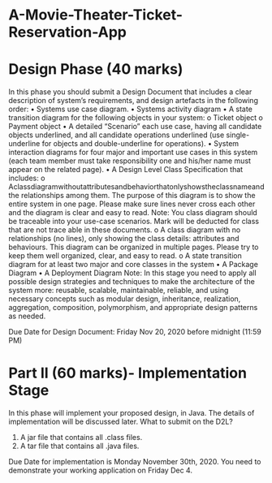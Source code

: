 # A-Movie-Theater-Ticket-Reservation-App

# Design Phase (40 marks)

In this phase you should submit a Design Document that includes a clear description of system’s requirements, and design artefacts in the following order:
• Systems use case diagram.
• Systems activity diagram
• A state transition diagram for the following objects in your system:
o Ticket object
o Payment object
• A detailed “Scenario” each use case, having all candidate objects underlined, and all
candidate operations underlined (use single-underline for objects and double-underline for
operations).
• System interaction diagrams for four major and important use cases in this system (each
team member must take responsibility one and his/her name must appear on the related
page).
• A Design Level Class Specification that includes:
o Aclassdiagramwithoutattributesandbehaviorthatonlyshowstheclassnameand the relationships among them. The purpose of this diagram is to show the entire system in one page. Please make sure lines never cross each other and the diagram is clear and easy to read.
Note: You class diagram should be traceable into your use-case scenarios. Mark
will be deducted for class that are not trace able in these documents.
o A class diagram with no relationships (no lines), only showing the class details: attributes and behaviours. This diagram can be organized in multiple pages. Please
try to keep them well organized, clear, and easy to read.
o A state transition diagram for at least two major and core classes in the system
• A Package Diagram
• A Deployment Diagram
Note: In this stage you need to apply all possible design strategies and techniques to make the architecture of the system more: reusable, scalable, maintainable, reliable, and using necessary concepts such as modular design, inheritance, realization, aggregation, composition, polymorphism, and appropriate design patterns as needed.

Due Date for Design Document: Friday Nov 20, 2020 before midnight (11:59 PM) 

# Part II (60 marks)- Implementation Stage

In this phase will implement your proposed design, in Java. The details of implementation will be discussed later.
What to submit on the D2L?
 
1. A jar file that contains all .class files.
2. A tar file that contains all .java files.

Due Date for implementation is Monday November 30th, 2020. You need to demonstrate your working application on Friday Dec 4.
